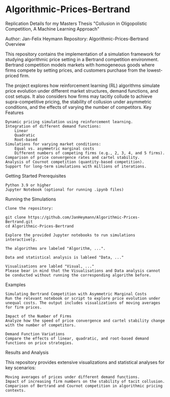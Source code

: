 # Algorithmic-Prices-Bertrand
Replication Details for my Masters Thesis "Collusion in Oligopolistic Competition, A Machine Learning Approach"


Author: Jan-Felix Heymann
Repository: Algorithmic-Prices-Bertrand
Overview

This repository contains the implementation of a simulation framework for studying algorithmic price setting in a Bertrand competition environment. Bertrand competition models markets with homogeneous goods where firms compete by setting prices, and customers purchase from the lowest-priced firm.

The project explores how reinforcement learning (RL) algorithms simulate price evolution under different market structures, demand functions, and cost setups. It also considers how firms may tacitly collude to achieve supra-competitive pricing, the stability of collusion under asymmetric conditions, and the effects of varying the number of competitors.
Key Features

    Dynamic pricing simulation using reinforcement learning.
    Integration of different demand functions:
        Linear
        Quadratic
        Root-based
    Simulations for varying market conditions:
        Equal vs. asymmetric marginal costs
        Different numbers of competing firms (e.g., 2, 3, 4, and 5 firms).
    Comparison of price convergence rates and cartel stability.
    Analysis of Cournot competition (quantity-based competition).
    Support for long-term simulations with millions of iterations.


Getting Started
Prerequisites

    Python 3.9 or higher
    Jupyter Notebook (optional for running .ipynb files)


Running the Simulations

    Clone the repository:

    git clone https://github.com/JanHeymann/Algorithmic-Prices-Bertrand.git
    cd Algorithmic-Prices-Bertrand

    Explore the provided Jupyter notebooks to run simulations interactively.
    
    The algorithms are labeled "Algorithm, ...".

    Data and statistical analysis is lableed "Data, ..."

    Visualisations are labled "Visual, ..." 
    Please bear in mind that the Visualisations and Data analysis cannot be conducted without running the corresponding algorithm before.

Examples

    Simulating Bertrand Competition with Asymmetric Marginal Costs
    Run the relevant notebook or script to explore price evolution under unequal costs. The output includes visualizations of moving averages for firm prices.

    Impact of the Number of Firms
    Analyze how the speed of price convergence and cartel stability change with the number of competitors.

    Demand Function Variations
    Compare the effects of linear, quadratic, and root-based demand functions on price strategies.

Results and Analysis

This repository provides extensive visualizations and statistical analyses for key scenarios:

    Moving averages of prices under different demand functions.
    Impact of increasing firm numbers on the stability of tacit collusion.
    Comparison of Bertrand and Cournot competition in algorithmic pricing contexts.

